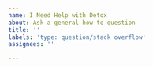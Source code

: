 ```yaml
---
name: I Need Help with Detox
about: Ask a general how-to question
title: ''
labels: 'type: question/stack overflow'
assignees: ''

---
```

